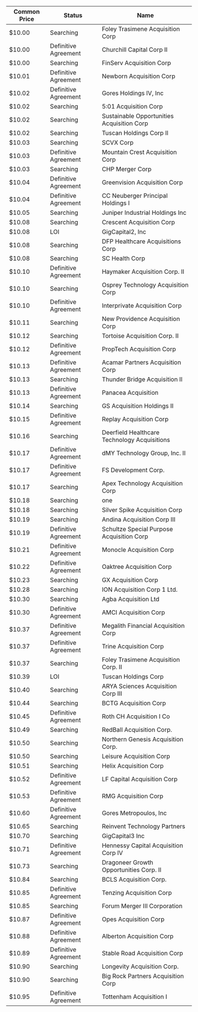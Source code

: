 Common Price  | Status               | Name                                        
------------- | -------------------- | --------------------------------------------
$10.00        | Searching            | Foley Trasimene Acquisition Corp            
$10.00        | Definitive Agreement | Churchill Capital Corp II                   
$10.00        | Searching            | FinServ Acquisition Corp                    
$10.01        | Definitive Agreement | Newborn Acquisition Corp                    
$10.02        | Definitive Agreement | Gores Holdings IV, Inc                      
$10.02        | Searching            | 5:01 Acquisition Corp                       
$10.02        | Searching            | Sustainable Opportunities Acquisition Corp  
$10.02        | Searching            | Tuscan Holdings Corp II                     
$10.03        | Searching            | SCVX Corp                                   
$10.03        | Definitive Agreement | Mountain Crest Acquisition Corp             
$10.03        | Searching            | CHP Merger Corp                             
$10.04        | Definitive Agreement | Greenvision Acquisition Corp                
$10.04        | Definitive Agreement | CC Neuberger Principal Holdings I           
$10.05        | Searching            | Juniper Industrial Holdings Inc             
$10.08        | Searching            | Crescent Acquisition Corp                   
$10.08        | LOI                  | GigCapital2, Inc                            
$10.08        | Searching            | DFP Healthcare Acquisitions Corp            
$10.08        | Searching            | SC Health Corp                              
$10.10        | Definitive Agreement | Haymaker Acquisition Corp. II               
$10.10        | Searching            | Osprey Technology Acquisition Corp          
$10.10        | Definitive Agreement | Interprivate Acquisition Corp               
$10.11        | Searching            | New Providence Acquisition Corp             
$10.12        | Searching            | Tortoise Acquisition Corp. II               
$10.12        | Definitive Agreement | PropTech Acquisition Corp                   
$10.13        | Definitive Agreement | Acamar Partners Acquisition Corp            
$10.13        | Searching            | Thunder Bridge Acquisition II               
$10.13        | Definitive Agreement | Panacea Acquisition                         
$10.14        | Searching            | GS Acquisition Holdings II                  
$10.15        | Definitive Agreement | Replay Acquisition Corp                     
$10.16        | Searching            | Deerfield Healthcare Technology Acquisitions
$10.17        | Definitive Agreement | dMY Technology Group, Inc. II               
$10.17        | Definitive Agreement | FS Development Corp.                        
$10.17        | Searching            | Apex Technology Acquisition Corp            
$10.18        | Searching            | one                                         
$10.18        | Searching            | Silver Spike Acquisition Corp               
$10.19        | Searching            | Andina Acquisition Corp III                 
$10.19        | Definitive Agreement | Schultze Special Purpose Acquisition Corp   
$10.21        | Definitive Agreement | Monocle Acquisition Corp                    
$10.22        | Definitive Agreement | Oaktree Acquisition Corp                    
$10.23        | Searching            | GX Acquisition Corp                         
$10.28        | Searching            | ION Acquisition Corp 1 Ltd.                 
$10.30        | Searching            | Agba Acquisition Ltd                        
$10.30        | Definitive Agreement | AMCI Acquisition Corp                       
$10.37        | Definitive Agreement | Megalith Financial Acquisition Corp         
$10.37        | Definitive Agreement | Trine Acquisition Corp                      
$10.37        | Searching            | Foley Trasimene Acquisition Corp. II        
$10.39        | LOI                  | Tuscan Holdings Corp                        
$10.40        | Searching            | ARYA Sciences Acquisition Corp III          
$10.44        | Searching            | BCTG Acquisition Corp                       
$10.45        | Definitive Agreement | Roth CH Acquisition I Co                    
$10.49        | Searching            | RedBall Acquisition Corp.                   
$10.50        | Searching            | Northern Genesis Acquisition Corp.          
$10.50        | Searching            | Leisure Acquisition Corp                    
$10.51        | Searching            | Helix Acquisition Corp                      
$10.52        | Definitive Agreement | LF Capital Acquisition Corp                 
$10.53        | Definitive Agreement | RMG Acquisition Corp                        
$10.60        | Definitive Agreement | Gores Metropoulos, Inc                      
$10.65        | Searching            | Reinvent Technology Partners                
$10.70        | Searching            | GigCapital3 Inc                             
$10.71        | Definitive Agreement | Hennessy Capital Acquisition Corp IV        
$10.73        | Searching            | Dragoneer Growth Opportunities Corp. II     
$10.84        | Searching            | BCLS Acquisition Corp.                      
$10.85        | Definitive Agreement | Tenzing Acquisition Corp                    
$10.85        | Searching            | Forum Merger III Corporation                
$10.87        | Definitive Agreement | Opes Acquisition Corp                       
$10.88        | Definitive Agreement | Alberton Acquisition Corp                   
$10.89        | Definitive Agreement | Stable Road Acquisition Corp                
$10.90        | Searching            | Longevity Acquisition Corp.                 
$10.90        | Searching            | Big Rock Partners Acquisition Corp          
$10.95        | Definitive Agreement | Tottenham Acquisition I                     
